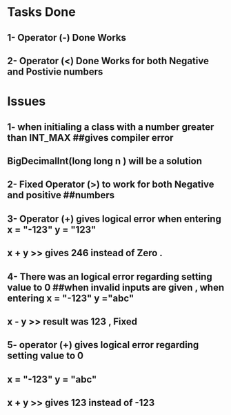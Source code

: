 # Tasks Done 
## 1- Operator (-) Done Works
## 2- Operator (<) Done  Works for both Negative and Postivie numbers

# Issues 

## 1- when initialing a class with a number greater than INT_MAX ##gives compiler error
## BigDecimalInt(long long n ) will be a solution 

## 2- Fixed Operator (>) to work for both Negative and positive ##numbers

## 3- Operator (+) gives logical error when entering  x = "-123"  y = "123"
## x + y >> gives 246 instead of Zero . 

## 4- There was an logical error regarding setting value to 0 ##when invalid inputs are given , when entering x = "-123" y ="abc"
## x - y >> result was 123 , Fixed

## 5- operator (+) gives logical error regarding setting value to 0
## x = "-123" y = "abc" 
## x + y >> gives 123 instead of -123




